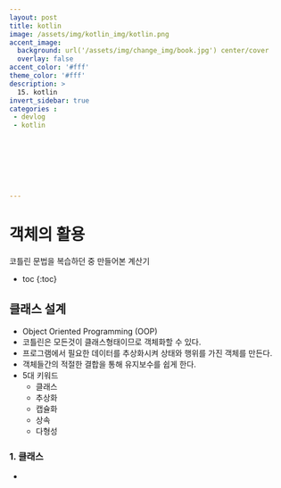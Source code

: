 ```yaml
---
layout: post
title: kotlin
image: /assets/img/kotlin_img/kotlin.png
accent_image: 
  background: url('/assets/img/change_img/book.jpg') center/cover
  overlay: false
accent_color: '#fff'
theme_color: '#fff'
description: >
  15. kotlin
invert_sidebar: true
categories :
 - devlog	
 - kotlin








---
```


# 객체의 활용

코틀린 문법을 복습하던 중 만들어본 계산기



* toc
{:toc}




## 클래스 설계

- Object Oriented Programming (OOP)
- 코틀린은 모든것이 클래스형태이므로 객체화할 수 있다.
- 프로그램에서 필요한 데이터를 추상화시켜 상태와 행위를 가진 객체를 만든다.
- 객체들간의 적절한 결합을 통해 유지보수를 쉽게 한다.
- 5대 키워드
  - 클래스
  - 추상화
  - 캡슐화
  - 상속
  - 다형성

### 1. 클래스

- 
